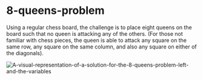 # 8-queens-problem

Using a regular chess board, the challenge is to place eight queens on the board such that no queen is attacking any of the others. (For those not familiar with chess pieces, the queen is able to attack any square on the same row, any square on the same column, and also any square on either of the diagonals).

![A-visual-representation-of-a-solution-for-the-8-queens-problem-left-and-the-variables](https://user-images.githubusercontent.com/104993462/184623790-04e9b2be-55e6-4c3c-9605-da2b27af9b75.png)
